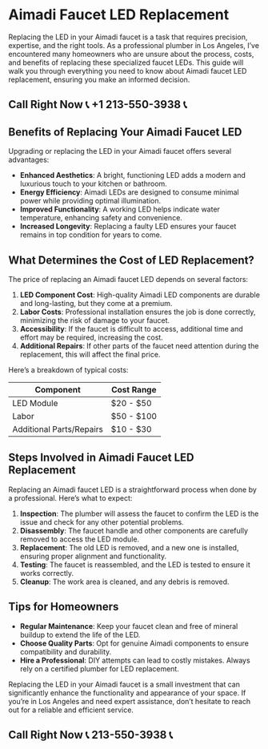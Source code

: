 # Aimadi Faucet LED Replacement

Replacing the LED in your Aimadi faucet is a task that requires precision, expertise, and the right tools. As a professional plumber in Los Angeles, I’ve encountered many homeowners who are unsure about the process, costs, and benefits of replacing these specialized faucet LEDs. This guide will walk you through everything you need to know about Aimadi faucet LED replacement, ensuring you make an informed decision.

## Call Right Now 📞 +1 213-550-3938 📞

## Benefits of Replacing Your Aimadi Faucet LED  

Upgrading or replacing the LED in your Aimadi faucet offers several advantages:  
- **Enhanced Aesthetics**: A bright, functioning LED adds a modern and luxurious touch to your kitchen or bathroom.  
- **Energy Efficiency**: Aimadi LEDs are designed to consume minimal power while providing optimal illumination.  
- **Improved Functionality**: A working LED helps indicate water temperature, enhancing safety and convenience.  
- **Increased Longevity**: Replacing a faulty LED ensures your faucet remains in top condition for years to come.  

## What Determines the Cost of LED Replacement?  

The price of replacing an Aimadi faucet LED depends on several factors:  
1. **LED Component Cost**: High-quality Aimadi LED components are durable and long-lasting, but they come at a premium.  
2. **Labor Costs**: Professional installation ensures the job is done correctly, minimizing the risk of damage to your faucet.  
3. **Accessibility**: If the faucet is difficult to access, additional time and effort may be required, increasing the cost.  
4. **Additional Repairs**: If other parts of the faucet need attention during the replacement, this will affect the final price.  

Here’s a breakdown of typical costs:  

| **Component**         | **Cost Range**       |  
|------------------------|----------------------|  
| LED Module             | $20 - $50           |  
| Labor                  | $50 - $100          |  
| Additional Parts/Repairs| $10 - $30           |  

## Steps Involved in Aimadi Faucet LED Replacement  

Replacing an Aimadi faucet LED is a straightforward process when done by a professional. Here’s what to expect:  

1. **Inspection**: The plumber will assess the faucet to confirm the LED is the issue and check for any other potential problems.  
2. **Disassembly**: The faucet handle and other components are carefully removed to access the LED module.  
3. **Replacement**: The old LED is removed, and a new one is installed, ensuring proper alignment and functionality.  
4. **Testing**: The faucet is reassembled, and the LED is tested to ensure it works correctly.  
5. **Cleanup**: The work area is cleaned, and any debris is removed.  

## Tips for Homeowners  

- **Regular Maintenance**: Keep your faucet clean and free of mineral buildup to extend the life of the LED.  
- **Choose Quality Parts**: Opt for genuine Aimadi components to ensure compatibility and durability.  
- **Hire a Professional**: DIY attempts can lead to costly mistakes. Always rely on a certified plumber for LED replacement.  

Replacing the LED in your Aimadi faucet is a small investment that can significantly enhance the functionality and appearance of your space. If you’re in Los Angeles and need expert assistance, don’t hesitate to reach out for a reliable and efficient service.
## Call Right Now 📞 213-550-3938 📞